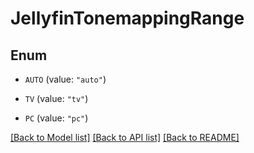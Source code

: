 # JellyfinTonemappingRange

## Enum


* `AUTO` (value: `"auto"`)

* `TV` (value: `"tv"`)

* `PC` (value: `"pc"`)


[[Back to Model list]](../README.md#documentation-for-models) [[Back to API list]](../README.md#documentation-for-api-endpoints) [[Back to README]](../README.md)


